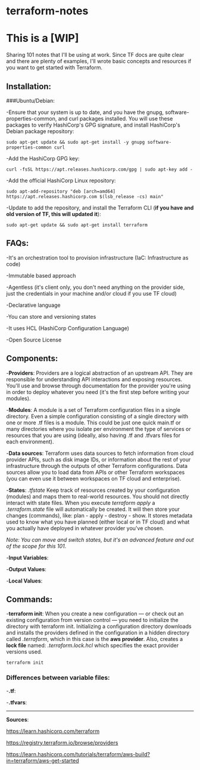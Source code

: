 # terraform-notes

# This is a [WIP]

Sharing 101 notes that I'll be using at work. Since TF docs are quite clear and there are plenty of examples, I'll wrote basic concepts and resources if you want to get started with Terraform.

## Installation:

###Ubuntu/Debian:

-Ensure that your system is up to date, and you have the gnupg, software-properties-common, and curl packages installed. You will use these packages to verify HashiCorp's GPG signature, and install HashiCorp's Debian package repository:

```
sudo apt-get update && sudo apt-get install -y gnupg software-properties-common curl
```

-Add the HashiCorp GPG key:

```
curl -fsSL https://apt.releases.hashicorp.com/gpg | sudo apt-key add -
```

-Add the official HashiCorp Linux repository:

```
sudo apt-add-repository "deb [arch=amd64] https://apt.releases.hashicorp.com $(lsb_release -cs) main"
```

-Update to add the repository, and install the Terraform CLI (**if you have and old version of TF, this will updated it**):

```
sudo apt-get update && sudo apt-get install terraform
```

## FAQs:

-It's an orchestration tool to provision infrastructure (IaC: Infrastructure as code)

-Immutable based approach

-Agentless (it's client only, you don't need anything on the provider side, just the credentials in your machine and/or cloud if you use TF cloud)

-Declarative language

-You can store and versioning states

-It uses HCL (HashiCorp Configuration Language)

-Open Source License

## Components:

-**Providers**: Providers are a logical abstraction of an upstream API. They are responsible for understanding API interactions and exposing resources. You'll use and browse through documentation for the provider you're using in order to deploy whatever you need (it's the first step before writing your modules). 

-**Modules**: A module is a set of Terraform configuration files in a single directory. Even a simple configuration consisting of a single directory with one or more .tf files is a module. This could be just one quick main.tf or many directories where you isolate per environment the type of services or resources that you are using (ideally, also having .tf and .tfvars files for each environment).

-**Data sources**: Terraform uses data sources to fetch information from cloud provider APIs, such as disk image IDs, or information about the rest of your infrastructure through the outputs of other Terraform configurations. Data sources allow you to load data from APIs or other Terraform workspaces (you can even use it between workspaces on TF cloud and enterprise).

-**States**: *.tfstate* Keep track of resources created by your configuration (modules) and maps them to real-world resources. You should not directly interact with state files.
When you execute *terraform apply* a *.terraform.state* file will automatically be created. It will then store your changes (commands), like: plan - apply - destroy - show. It stores  metadata used to know what you have planned (either local or in TF cloud) and what you actually have deployed in whatever provider you've chosen.

*Note: You can move and switch states, but it's an advanced feature and out of the scope for this 101*.

-**Input Variables**:

-**Output Values**:

-**Local Values**:

## Commands:

-**terraform init**: When you create a new configuration — or check out an existing configuration from version control — you need to initialize the directory with terraform init. Initializing a configuration directory downloads and installs the providers defined in the configuration in a hidden directory called *.terraform*, which in this case is the **aws provider**. Also, creates a **lock file** named: *.terraform.lock.hcl* which specifies the exact provider versions used.

```
terraform init
```

### Differences between variable files:

-**.tf**:

  
-**.tfvars**:


---
**Sources**:

https://learn.hashicorp.com/terraform

https://registry.terraform.io/browse/providers

https://learn.hashicorp.com/tutorials/terraform/aws-build?in=terraform/aws-get-started
